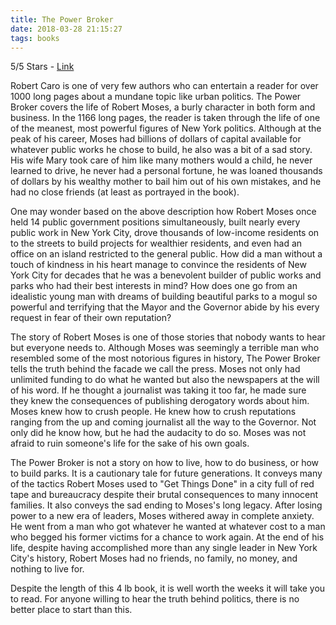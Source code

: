 ```yaml
---
title: The Power Broker
date: 2018-03-28 21:15:27
tags: books
---
```


5/5 Stars - [Link](https://amzn.to/2pOsAHK)

Robert Caro is one of very few authors who can entertain a reader for over 1000 long pages about a mundane topic like urban politics.  The Power Broker covers the life of Robert Moses, a burly character in both form and business.  In the 1166 long pages, the reader is taken through the life of one of the meanest, most powerful figures of New York politics.  Although at the peak of his career, Moses had billions of dollars of capital available for whatever public works he chose to build, he also was a bit of a sad story.  His wife Mary took care of him like many mothers would a child, he never learned to drive, he never had a personal fortune, he was loaned thousands of dollars by his wealthy mother to bail him out of his own mistakes, and he had no close friends (at least as portrayed in the book).

One may wonder based on the above description how Robert Moses once held 14 public government positions simultaneously, built nearly every public work in New York City, drove thousands of low-income residents on to the streets to build projects for wealthier residents, and even had an office on an island restricted to the general public.  How did a man without a touch of kindness in his heart manage to convince the residents of New York City for decades that he was a benevolent builder of public works and parks who had their best interests in mind?  How does one go from an idealistic young man with dreams of building beautiful parks to a mogul so powerful and terrifying that the Mayor and the Governor abide by his every request in fear of their own reputation?

The story of Robert Moses is one of those stories that nobody wants to hear but everyone needs to.  Although Moses was seemingly a terrible man who resembled some of the most notorious figures in history, The Power Broker tells the truth behind the facade we call the press.  Moses not only had unlimited funding to do what he wanted but also the newspapers at the will of his word.  If he thought a journalist was taking it too far, he made sure they knew the consequences of publishing derogatory words about him.  Moses knew how to crush people.  He knew how to crush reputations ranging from the up and coming journalist all the way to the Governor.  Not only did he know how, but he had the audacity to do so.   Moses was not afraid to ruin someone's life for the sake of his own goals.

The Power Broker is not a story on how to live, how to do business, or how to build parks.  It is a cautionary tale for future generations.  It conveys many of the tactics Robert Moses used to "Get Things Done" in a city full of red tape and bureaucracy despite their brutal consequences to many innocent families.  It also conveys the sad ending to Moses's long legacy.  After losing power to a new era of leaders, Moses withered away in complete anxiety.  He went from a man who got whatever he wanted at whatever cost to a man who begged his former victims for a chance to work again.  At the end of his life, despite having accomplished more than any single leader in New York City's history, Robert Moses had no friends, no family, no money, and nothing to live for.

Despite the length of this 4 lb book, it is well worth the weeks it will take you to read.  For anyone willing to hear the truth behind politics, there is no better place to start than this.